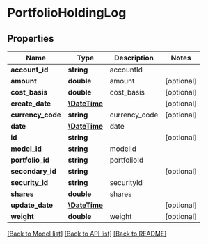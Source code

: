 # PortfolioHoldingLog

## Properties
Name | Type | Description | Notes
------------ | ------------- | ------------- | -------------
**account_id** | **string** | accountId | 
**amount** | **double** | amount | [optional] 
**cost_basis** | **double** | cost_basis | [optional] 
**create_date** | [**\DateTime**](\DateTime.md) |  | [optional] 
**currency_code** | **string** | currency_code | [optional] 
**date** | [**\DateTime**](\DateTime.md) | date | 
**id** | **string** |  | [optional] 
**model_id** | **string** | modelId | 
**portfolio_id** | **string** | portfolioId | 
**secondary_id** | **string** |  | [optional] 
**security_id** | **string** | securityId | 
**shares** | **double** | shares | 
**update_date** | [**\DateTime**](\DateTime.md) |  | [optional] 
**weight** | **double** | weight | [optional] 

[[Back to Model list]](../README.md#documentation-for-models) [[Back to API list]](../README.md#documentation-for-api-endpoints) [[Back to README]](../README.md)


